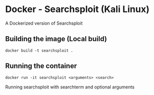 # Docker - Searchsploit (Kali Linux)

A Dockerized version of Searchsploit

## Building the image (Local build)

```
docker build -t searchsploit .
```

## Running the container

```
docker run -it searchsploit <arguments> <search>
```

Running searchsploit with searchterm and optional arguments

```
